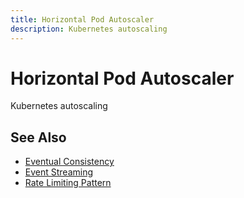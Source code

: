 ```yaml
---
title: Horizontal Pod Autoscaler
description: Kubernetes autoscaling
---
```


# Horizontal Pod Autoscaler

Kubernetes autoscaling

## See Also

- [Eventual Consistency](/pattern-library/data-management/eventual-consistency)
- [Event Streaming](/pattern-library/architecture/event-streaming)
- [Rate Limiting Pattern](/pattern-library/scaling/rate-limiting)

